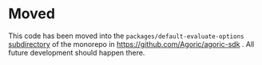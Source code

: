 # Moved

This code has been moved into the `packages/default-evaluate-options`
[subdirectory](https://github.com/Agoric/agoric-sdk/tree/master/packages/default-evaluate-options)
of the monorepo in https://github.com/Agoric/agoric-sdk . All future
development should happen there.

